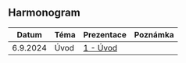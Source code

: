 ## Harmonogram
| Datum | Téma | Prezentace | Poznámka |
| --- | --- | --- | --- |
| 6.9.2024 | Úvod | [1 - Úvod](https://github.com/Yeenya/Gymvod/blob/main/2024-2025/Septimy/Septimy%201.%20-%206.9.2024.pdf) |  |
